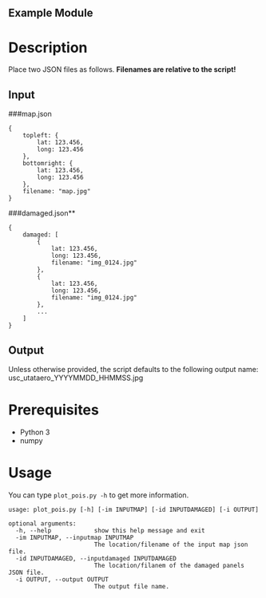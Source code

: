 Example Module
---
# Description
Place two JSON files as follows. **Filenames are relative to the script!**

## Input
###map.json
```
{
	topleft: {
		lat: 123.456,
		long: 123.456
	},
	bottomright: {
		lat: 123.456,
		long: 123.456
	},
	filename: "map.jpg"
}
```

###damaged.json**
```
{
	damaged: [
		{
			lat: 123.456,
			long: 123.456,
			filename: "img_0124.jpg"
		},
		{
			lat: 123.456,
			long: 123.456,
			filename: "img_0124.jpg"		
		},
		...
	]
}
```
## Output
Unless otherwise provided, the script defaults to the following output name: usc_utataero_YYYYMMDD_HHMMSS.jpg


# Prerequisites
- Python 3
- numpy

# Usage
You can type `plot_pois.py -h` to get more information.
```
usage: plot_pois.py [-h] [-im INPUTMAP] [-id INPUTDAMAGED] [-i OUTPUT]

optional arguments:
  -h, --help            show this help message and exit
  -im INPUTMAP, --inputmap INPUTMAP
                        The location/filename of the input map json file.
  -id INPUTDAMAGED, --inputdamaged INPUTDAMAGED
                        The location/filanem of the damaged panels JSON file.
  -i OUTPUT, --output OUTPUT
                        The output file name.
```

